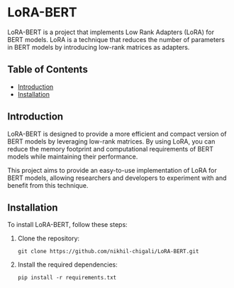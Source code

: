 # LoRA-BERT

LoRA-BERT is a project that implements Low Rank Adapters (LoRA) for BERT models. LoRA is a technique that reduces the number of parameters in BERT models by introducing low-rank matrices as adapters.

## Table of Contents

- [Introduction](#introduction)
- [Installation](#installation)

## Introduction

LoRA-BERT is designed to provide a more efficient and compact version of BERT models by leveraging low-rank matrices. By using LoRA, you can reduce the memory footprint and computational requirements of BERT models while maintaining their performance.

This project aims to provide an easy-to-use implementation of LoRA for BERT models, allowing researchers and developers to experiment with and benefit from this technique.

## Installation

To install LoRA-BERT, follow these steps:

1. Clone the repository:

    ```shell
    git clone https://github.com/nikhil-chigali/LoRA-BERT.git
    ```

2. Install the required dependencies:

    ```shell
    pip install -r requirements.txt
    ```

